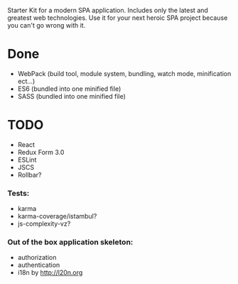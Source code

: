 Starter Kit for a modern SPA application. Includes only the latest and greatest web technologies. Use it for your next heroic SPA project because you can't go wrong with it.

# Done

* WebPack (build tool, module system, bundling, watch mode, minification ect...)
* ES6 (bundled into one minified file)
* SASS (bundled into one minified file)

# TODO

* React
* Redux Form 3.0
* ESLint
* JSCS
* Rollbar?

### Tests:

* karma
* karma-coverage/istambul?
* js-complexity-vz?

### Out of the box application skeleton:

* authorization
* authentication
* i18n by http://l20n.org
